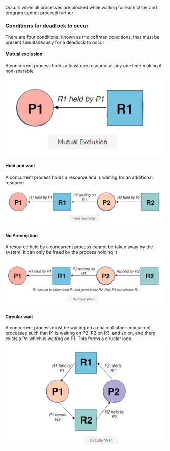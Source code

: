 Occurs when all processes are blocked while waiting for each other and program cannot proceed further

### Conditions for deadlock to occur
There are four conditions, known as the coffman conditions, that must be present simultaneously for a deadlock to occur
#### Mutual exclusion
A concurrent process holds atleast one resource at any one time making it non-sharable 
![Tux, the Linux mascot](/2.png)

#### Hold and wait
A concurrent process holds a resource and is waiting for an additional resource
![Tux, the Linux mascot](/3.png)

#### No Preemption
A resource held by a concurrent process cannot be taken away by the system. It can only be freed by the process holding it
![Tux, the Linux mascot](/4.png)

#### Circular wait
A concurrent process must be waiting on a chain of other concurrent processes such that P1 is waiting on P2, P2 on P3, and so on,
and there exists a Pn which is waiting on P1. This forms a ciruclar loop.
![Tux, the Linux mascot](/5.png)
